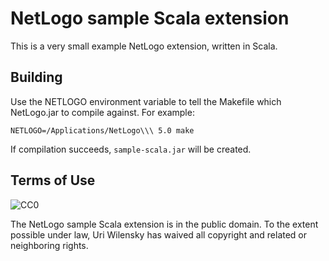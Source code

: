 # NetLogo sample Scala extension

This is a very small example NetLogo extension, written in Scala.

## Building

Use the NETLOGO environment variable to tell the Makefile which NetLogo.jar to compile against.  For example:

    NETLOGO=/Applications/NetLogo\\\ 5.0 make

If compilation succeeds, `sample-scala.jar` will be created.

## Terms of Use

![CC0](http://i.creativecommons.org/p/zero/1.0/88x31.png)

The NetLogo sample Scala extension is in the public domain.  To the extent possible under law, Uri Wilensky has waived all copyright and related or neighboring rights.
